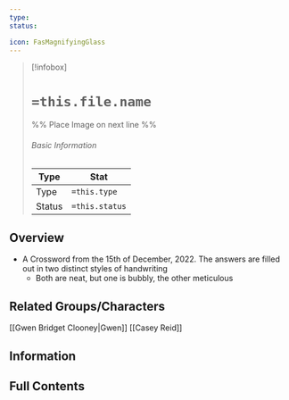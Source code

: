 ```yaml
---
type:
status:

icon: FasMagnifyingGlass
---
```


> [!infobox]
> # `=this.file.name`
> %% Place Image on next line %%
> ###### Basic Information
> Type |  Stat |
> ---|---|
> Type | `=this.type` |
> Status | `=this.status` |
## Overview
- A Crossword from the 15th of December, 2022. The answers are filled out in two distinct styles of handwriting 
	- Both are neat, but one is bubbly, the other meticulous
## Related Groups/Characters
[[Gwen Bridget Clooney|Gwen]]
[[Casey Reid]]
## Information

## Full Contents


